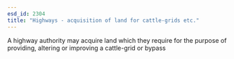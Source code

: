 ```yaml
---
esd_id: 2304
title: "Highways - acquisition of land for cattle-grids etc."
---
```


A highway authority may acquire land which they require for the purpose of providing, altering or improving a cattle-grid or bypass


